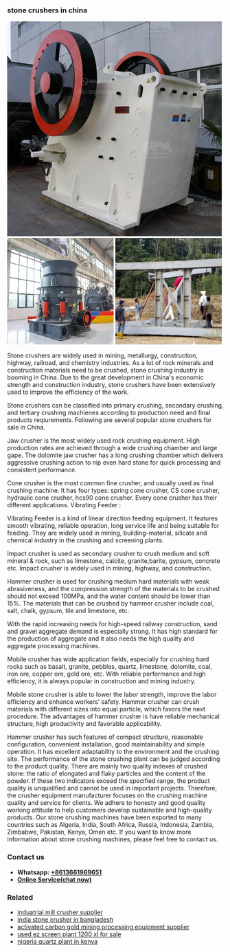 <h3>stone crushers in china</h3><img src='1704857150.jpg' alt=''><p>Stone crushers are widely used in mining, metallurgy, construction, highway, railroad, and chemistry industries. As a lot of rock minerals and construction materials need to be crushed, stone crushing industry is booming in China. Due to the great development in China's economic strength and construction industry, stone crushers have been extensively used to improve the efficiency of the work.</p><p>Stone crushers can be classified into primary crushing, secondary crushing, and tertiary crushing machienes according to production need and final products reqiurements. Following are several popular stone crushers for sale in China.</p><p>Jaw crusher is the most widely used rock crushing equipment. High production rates are achieved through a wide crushing chamber and large gape. The dolomite jaw crusher has a long crushing chamber which delivers aggressive crushing action to nip even hard stone for quick processing and consistent performance.</p><p>Cone crusher is the most common fine crusher, and usually used as final crushing machine. It has four types: spring cone crusher, CS cone crusher, hydraulic cone crusher, hcs90 cone crusher. Every cone crusher has their different applications. Vibrating Feeder :</p><p>Vibrating Feeder is a kind of linear direction feeding equipment. It features smooth vibrating, reliable operation, long service life and being suitable for feeding. They are widely used in mining, building-material, silicate and chemical industry in the crushing and screening plants.</p><p>Impact crusher is used as secondary crusher to crush medium and soft mineral & rock, such as limestone, calcite, granite,barite, gypsum, concrete etc. Impact crusher is widely used in mining, highway, and construction.</p><p>Hammer crusher is used for crushing medium hard materials with weak abrasiveness, and the compression strength of the materials to be crushed should not exceed 100MPa, and the water content should be lower than 15%. The materials that can be crushed by hammer crusher include coal, salt, chalk, gypsum, tile and limestone, etc.</p><p>With the rapid increasing needs for high-speed railway construction, sand and gravel aggregate demand is especially strong. It has high standard for the production of aggregate and it also needs the high quality and aggregate processing machines.</p><p>Mobile crusher has wide application fields, especially for crushing hard rocks such as basalt, granite, pebbles, quartz, limestone, dolomite, coal, iron ore, copper ore, gold ore, etc. With reliable performance and high efficiency, it is always popular in construction and mining industry.</p><p>Mobile stone crusher is able to lower the labor strength, improve the labor efficiency and enhance workers’ safety. Hammer crusher can crush materials with different sizes into equal particle, which favors the next procedure. The advantages of hammer crusher is have reliable mechanical structure, high productivity and favorable applicability.</p><p>Hammer crusher has such features of compact structure, reasonable configuration, convenient installation, good maintainability and simple operation. It has excellent adaptability to the environment and the crushing site. The performance of the stone crushing plant can be judged according to the product quality. There are mainly two quality indexes of crushed stone: the ratio of elongated and flaky particles and the content of the powder. If these two indicators exceed the specified range, the product quality is unqualified and cannot be used in important projects. Therefore, the crusher equipment manufacturer focuses on the crushing machine quality and service for clients. We adhere to honesty and good quality working attitude to help customers develop sustainable and high-quality products. Our stone crushing machines have been exported to many countries such as Algeria, India, South Africa, Russia, Indonesia, Zambia, Zimbabwe, Pakistan, Kenya, Omen etc. If you want to know more information about stone crushing machines, please feel free to contact us.</p><h3>Contact us</h3><ul><li><strong>Whatsapp:&nbsp;<a href="https://wa.me/8613661969651">+8613661969651</a></strong></li><li><a href="https://swt.shibang-china.com/?git&amp;zhl&amp;stone crushers in china"><strong>Online Service(chat now)</strong></a></li></ul><h3>Related</h3><ul><li><a href='induatrial mill crusher supplier.md'>induatrial mill crusher supplier</a></li><li><a href='india stone crusher in bangladesh.md'>india stone crusher in bangladesh</a></li><li><a href='activated carbon gold mining processing equipment supplier.md'>activated carbon gold mining processing equipment supplier</a></li><li><a href='used ez screen plant 1200 xl for sale.md'>used ez screen plant 1200 xl for sale</a></li><li><a href='nigeria quartz plant in kenya.md'>nigeria quartz plant in kenya</a></li></ul>